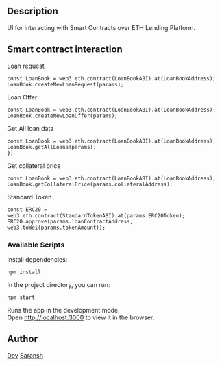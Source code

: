 ## Description

UI for interacting with Smart Contracts over ETH Lending Platform. 

## Smart contract interaction

Loan request

```    
const LoanBook = web3.eth.contract(LoanBookABI).at(LoanBookAddress);
LoanBook.createNewLoanRequest(params);
```


Loan Offer

```
const LoanBook = web3.eth.contract(LoanBookABI).at(LoanBookAddress);
LoanBook.createNewLoanOffer(params);
```

Get All loan data

```
const LoanBook = web3.eth.contract(LoanBookABI).at(LoanBookAddress);
LoanBook.getAllLoans(params);
})
```

Get collateral price

```
const LoanBook = web3.eth.contract(LoanBookABI).at(LoanBookAddress);
LoanBook.getCollateralPrice(params.collateralAddress);
```

Standard Token
```
const ERC20 = web3.eth.contract(StandardTokenABI).at(params.ERC20Token);
ERC20.approve(params.loanContractAddress, web3.toWei(params.tokenAmount));
```

### Available Scripts

Install dependencies:

`npm install`

In the project directory, you can run:

`npm start`

Runs the app in the development mode.<br>
Open [http://localhost:3000](http://localhost:3000) to view it in the browser.

## Author

 [Dev](https://github.com/devilla)
 [Saransh](https://github.com/maektwain)
